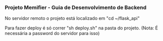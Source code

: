 ### **Projeto Memifier - Guia de Desenvolvimento de Backend**

No servidor remoto o projeto está localizado em "cd ~/flask_api"

Para fazer deploy é só correr "sh deploy.sh" na pasta do projeto.
(Nota: É necessária a password do servidor para isso)